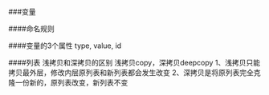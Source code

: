 ###变量

####命名规则

####变量的3个属性
    type, value, id

####列表 浅拷贝和深拷贝的区别
    浅拷贝copy，深拷贝deepcopy
    1、浅拷贝只能拷贝最外层，修改内层原列表和新列表都会发生改变
    2、深拷贝是将原列表完全克隆一份新的，原列表改变，新列表不变